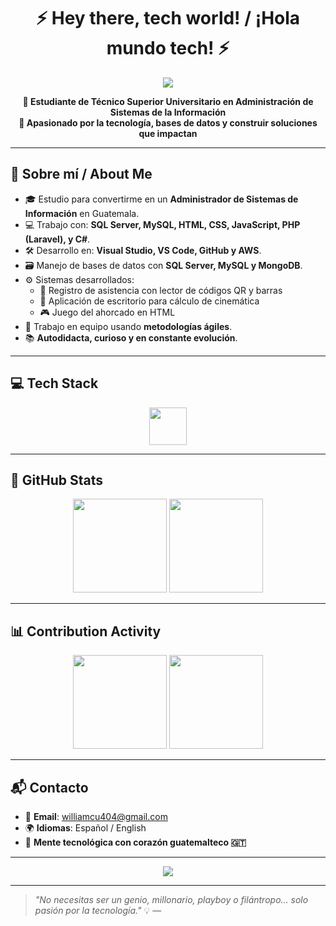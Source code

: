 <h1 align="center">⚡ Hey there, tech world! / ¡Hola mundo tech! ⚡</h1>

<p align="center">
  <img src="https://readme-typing-svg.herokuapp.com?font=Orbitron&weight=600&size=28&pause=1000&color=00F7FF&center=true&vCenter=true&width=650&lines=I'm+William+Cú+%F0%9F%91%8B;Futuristic+IT+Engineer+in+the+making;Coding+my+way+through+the+Universe;SQL+%7C+PHP+%7C+C%23+%7C+Web+Dev+%7C+MongoDB" />
</p>

<p align="center">
  <strong>💼 Estudiante de Técnico Superior Universitario en Administración de Sistemas de la Información</strong><br/>
  <strong>🚀 Apasionado por la tecnología, bases de datos y construir soluciones que impactan</strong>
</p>

---

## 🧠 Sobre mí / About Me

- 🎓 Estudio para convertirme en un **Administrador de Sistemas de Información** en Guatemala.
- 💻 Trabajo con: **SQL Server, MySQL, HTML, CSS, JavaScript, PHP (Laravel), y C#**.
- 🛠️ Desarrollo en: **Visual Studio, VS Code, GitHub y AWS**.
- 🗃️ Manejo de bases de datos con **SQL Server, MySQL y MongoDB**.
- ⚙️ Sistemas desarrollados:
  - 📲 Registro de asistencia con lector de códigos QR y barras
  - 🎯 Aplicación de escritorio para cálculo de cinemática
  - 🎮 Juego del ahorcado en HTML
- 🤝 Trabajo en equipo usando **metodologías ágiles**.
- 📚 **Autodidacta, curioso y en constante evolución**.

---

## 💻 Tech Stack

<div align="center">
  <img src="https://skillicons.dev/icons?i=html,css,js,php,laravel,cs,sql,mysql,mongodb,git,github,vscode,aws" height="60" />
</div>

---

## 🧠 GitHub Stats

<div align="center">
  <img src="https://streak-stats.demolab.com?user=Willliams10&theme=tokyonight&hide_border=false&border_radius=8" height="150"/>
  <img src="https://github-profile-trophy.vercel.app/?username=Willliams10&theme=algolia&no-frame=false&margin-w=8&margin-h=8" height="150"/>
</div>

---

## 📊 Contribution Activity

<div align="center">
  <img src="https://github-readme-stats.vercel.app/api?username=Willliams10&show_icons=true&theme=tokyonight" height="150"/>
  <img src="https://github-readme-stats.vercel.app/api/top-langs/?username=Willliams10&layout=compact&theme=tokyonight" height="150"/>
</div>

---

## 📬 Contacto

- 📧 **Email**: williamcu404@gmail.com  
- 🌍 **Idiomas**: Español / English  
- 🧠 **Mente tecnológica con corazón guatemalteco 🇬🇹**

---

<p align="center">
  <img src="https://readme-typing-svg.demolab.com?font=Fira+Code&pause=1000&color=58A6FF&width=435&lines=La+tecnolog%C3%ADa+no+solo+resuelve+problemas...;...también+crea+oportunidades."/>
</p>

---

> _"No necesitas ser un genio, millonario, playboy o filántropo... solo pasión por la tecnología."_ 💡 —

